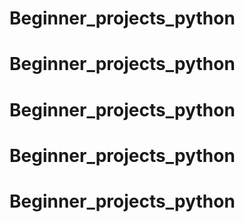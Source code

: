 # Beginner_projects_python
# Beginner_projects_python
# Beginner_projects_python
# Beginner_projects_python
# Beginner_projects_python
